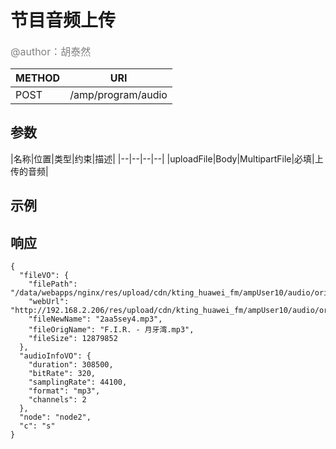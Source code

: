 # 节目音频上传
<font color="gray" size="3">@author：胡泰然</font>

|METHOD|URI|
|--|--|
|POST|/amp/program/audio|

## 参数

|名称|位置|类型|约束|描述|
|--|--|--|--|
|uploadFile|Body|MultipartFile|必填|上传的音频|

## 示例

## 响应
```
{
  "fileVO": {
    "filePath": "/data/webapps/nginx/res/upload/cdn/kting_huawei_fm/ampUser10/audio/original/20170322/2aa5sey4.mp3",
    "webUrl": "http://192.168.2.206/res/upload/cdn/kting_huawei_fm/ampUser10/audio/original/20170322/2aa5sey4.mp3",
    "fileNewName": "2aa5sey4.mp3",
    "fileOrigName": "F.I.R. - 月牙湾.mp3",
    "fileSize": 12879852
  },
  "audioInfoVO": {
    "duration": 308500,
    "bitRate": 320,
    "samplingRate": 44100,
    "format": "mp3",
    "channels": 2
  },
  "node": "node2",
  "c": "s"
}
```



